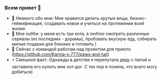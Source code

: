 ### Всем привет 👋

<!--
- 
- 🌱 I’m currently learning ...
- 👯 I’m looking to collaborate on ...
- 🤔 I’m looking for help with ...

- 📫 How to reach me: ...
- 😄 Pronouns: ...
-->
- 💬 Немного обо мне: Мне нравится делать крутые вещи, бизнес-геймификация, создавать новое и учиться на протяжении всей жизни.
- 🌱 Мое хобби: у меня есть три кота, я люблю смотреть различные сериалы (из последних - дорамы), пробовать вкусную еду, собирать милые подарки для близких и готовить )
- 🔭 Сейчас с командой работам над проектом для приюто (https://github.com/Karina-s-777/paws-and-tail)
- ⚡ Смешной факт: Однажды в детстве я перепутала дяду с папой и заставила его купить мне хот-дог. С тех пор я поняла, что всего могу добиться)

